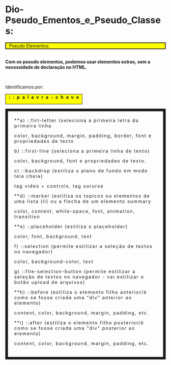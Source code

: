 # Dio-Pseudo_Ementos_e_Pseudo_Classes:

<div style="background-color: yellow; border: solid 2px; padding-left: 10px;">Pseudo Elementos:</div>

<br>

<strong>Com os pseudo elementos, podemos usar elementos extras, sem a necessidade de declaração no HTML.</strong>

<br>

Identificamos por: <aside style="background-color: yellow; border:solid 1px; width: 230px; height: 30px; padding-left: 10px;"><strong style="letter-spacing:8px;">::palavra-chave</strong></aside>

<div style="letter-spacing:2px; border: solid 8px; padding: 20px;">**a) ::firt-letter (seleciona a primeira letra da primeira linha

color, background, margin, padding, border, font e propriedades de texto

b) ::first-line (seleciona a primeira linha de texto)

color, background, font e propriedades de texto.

c) ::backdrop (estiliza o plano de fundo em modo tela cheia)

tag video + controls, tag sorurse

\*\*d) ::marker (estiliza os topicos ou elementos de uma lista (li) ou a flecha de um elemento summary

color, content, while-space, font, animation, transition

\*\*e) ::placeholder (estiliza o placeholder)

color, font, background, text

f) ::selection (permite estilizar a seleção de textos no navegador)

color, background-color, text

g) ::file-selection-button (permite estilizar a seleção de textos no navegador - vai estilizar o botão upload de arquivos)

\*\*h) ::before (estiliza o elemento filho anterior/é como se fosse criada uma "div" anterior ao elemento)

content, color, background, margin, padding, etc.

\*\*i) ::after (estiliza o elemento filho posterior/é como se fosse criada uma "div" posterior ao elemento)

content, color, background, margin, padding, etc.

</div>

